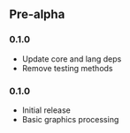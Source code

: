 ## Pre-alpha

### 0.1.0

- Update core and lang deps
- Remove testing methods

### 0.1.0

- Initial release
- Basic graphics processing